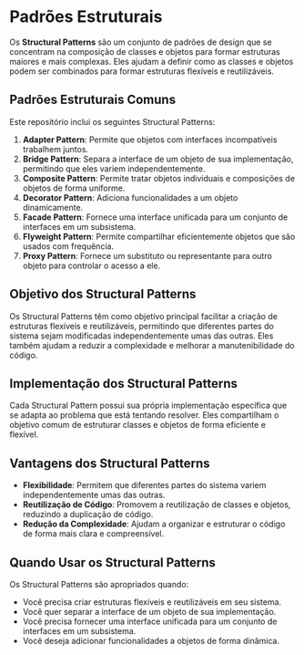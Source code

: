 # Padrões Estruturais

Os **Structural Patterns** são um conjunto de padrões de design que se concentram na composição de classes e objetos para formar estruturas maiores e mais complexas. Eles ajudam a definir como as classes e objetos podem ser combinados para formar estruturas flexíveis e reutilizáveis.

## Padrões Estruturais Comuns

Este repositório inclui os seguintes Structural Patterns:

1. **Adapter Pattern**: Permite que objetos com interfaces incompatíveis trabalhem juntos.
2. **Bridge Pattern**: Separa a interface de um objeto de sua implementação, permitindo que eles variem independentemente.
3. **Composite Pattern**: Permite tratar objetos individuais e composições de objetos de forma uniforme.
4. **Decorator Pattern**: Adiciona funcionalidades a um objeto dinamicamente.
5. **Facade Pattern**: Fornece uma interface unificada para um conjunto de interfaces em um subsistema.
6. **Flyweight Pattern**: Permite compartilhar eficientemente objetos que são usados ​​com frequência.
7. **Proxy Pattern**: Fornece um substituto ou representante para outro objeto para controlar o acesso a ele.

## Objetivo dos Structural Patterns

Os Structural Patterns têm como objetivo principal facilitar a criação de estruturas flexíveis e reutilizáveis, permitindo que diferentes partes do sistema sejam modificadas independentemente umas das outras. Eles também ajudam a reduzir a complexidade e melhorar a manutenibilidade do código.

## Implementação dos Structural Patterns

Cada Structural Pattern possui sua própria implementação específica que se adapta ao problema que está tentando resolver. Eles compartilham o objetivo comum de estruturar classes e objetos de forma eficiente e flexível.

## Vantagens dos Structural Patterns

- **Flexibilidade**: Permitem que diferentes partes do sistema variem independentemente umas das outras.
- **Reutilização de Código**: Promovem a reutilização de classes e objetos, reduzindo a duplicação de código.
- **Redução da Complexidade**: Ajudam a organizar e estruturar o código de forma mais clara e compreensível.

## Quando Usar os Structural Patterns

Os Structural Patterns são apropriados quando:

- Você precisa criar estruturas flexíveis e reutilizáveis em seu sistema.
- Você quer separar a interface de um objeto de sua implementação.
- Você precisa fornecer uma interface unificada para um conjunto de interfaces em um subsistema.
- Você deseja adicionar funcionalidades a objetos de forma dinâmica.
